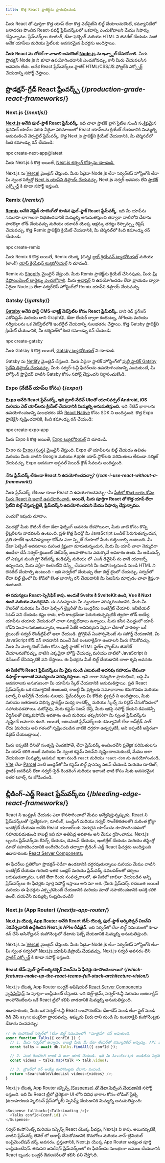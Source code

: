 ```yaml
---
title: కొత్త React ప్రాజెక్ట్‌ను ప్రారంభించండి
---
```


<Intro>

మీరు React తో పూర్తిగా కొత్త యాప్ లేదా కొత్త వెబ్‌సైట్‌ని బిల్డ్ చేయాలనుకొంటే, కమ్యూనిటీలో జనాదరణ పొందిన React-పవర్డ్ ఫ్రేమ్‌వర్క్‌లలో ఒకదాన్ని ఎంచుకోవాలని మేము సిఫార్సు చేస్తున్నాము. ఫ్రేమ్‌వర్క్‌లు రూటింగ్, డేటా ఫెట్చింగ్ మరియు HTML ని జెనరేట్ చేయడం వంటి అనేక యాప్‌లు మరియు సైట్‌లకు అవసరమైన ఫీచర్లను అందిస్తాయి.

</Intro>

<Note>

**మీరు React ను లోకల్ గా వాడాలి అనుకొంటే [Node.js](https://nodejs.org/en/) ను ఇన్స్టాల్ చేసుకోవాలి.** మీరు ప్రొడక్షన్ Node.js ని *కూడా* ఉపయోగించడానికి ఎంచుకోవచ్చు, కానీ మీరు చేయవలసిన అవసరం లేదు. అనేక React ఫ్రేమ్‌వర్క్‌లు స్టాటిక్ HTML/CSS/JS ఫోల్డర్‌కి ఎక్స్పోర్ట్ చేయడాన్ని సపోర్ట్ చేస్తాయి.

</Note>

## ప్రొడక్షన్-గ్రేడ్ React ఫ్రేంవర్క్స్ {/*production-grade-react-frameworks*/}

### Next.js {/*nextjs*/}

**[Next.js](https://nextjs.org/) అనేది ఫుల్-స్టాక్ React ఫ్రేమ్‌వర్క్.** ఇది చాలా స్టాటిక్ బ్లాగ్ సైట్‌ల నుండి సంక్లిష్టమైన డైనమిక్ యాప్‌ల వరకు ఏదైనా పరిమాణంలో React యాప్‌లను క్రియేట్ చేయడానికి మిమ్మల్ని అనుమతించే వెర్సటైల్ ఫ్రేమ్‌వర్క్. కొత్త Next.js ప్రాజెక్ట్‌ని క్రియేట్ చేయడానికి, మీ టెర్మినల్‌లో కింది కమాండ్ను రన్ చేయండి:

<TerminalBlock>
npx create-next-app@latest
</TerminalBlock>

మీరు Next.js కి కొత్త అయితే, [Next.js లెర్నింగ్ కోర్సును చూడండి.](https://nextjs.org/learn)

Next.js ను [Vercel](https://vercel.com/) మైంటైన్ చేస్తుంది. మీరు ఏదైనా Node.js లేదా సర్వర్‌లెస్ హోస్టింగ్‌కి లేదా మీ స్వంత సెర్వేర్లో [Next.js యాప్‌ని డిప్లొయ్ చేయవచ్చు](https://nextjs.org/docs/app/building-your-application/deploying). Next.js సర్వర్ అవసరం లేని [స్టాటిక్ ఎక్స్పోర్ట్](https://nextjs.org/docs/pages/building-your-application/deploying/static-exports) కి కూడా సపోర్ట్ ఇస్తుంది.

### Remix {/*remix*/}

**[Remix](https://remix.run/) అనేది నెస్టెడ్ రూటింగ్‌తో కూడిన ఫుల్-స్టాక్ React ఫ్రేమ్‌వర్క్.** ఇది మీ యాప్‌ను సమూహ భాగాలుగా విభజించడానికి మిమ్మల్ని అనుమతిస్తుంది తద్వారా వాటిలోని డేటాను పారలెల్గా లోడ్ చేయవచ్చు మరియు యూసర్ యొక్క ఆక్షన్కు తగట్టు రెస్పాన్స్ను రిఫ్రెష్ చేయవచ్చు. కొత్త Remix ప్రాజెక్ట్‌ని క్రియేట్ చేయడానికి, మీ టెర్మినల్‌లో కింది కమాండ్ను రన్ చేయండి:

<TerminalBlock>
npx create-remix
</TerminalBlock>

మీరు Remix కి కొత్త అయితే, Remix యొక్క (చిన్న) [బ్లాగ్ క్రియేషన్ ట్యుటోరియల్](https://remix.run/docs/en/main/tutorials/blog) మరియు (లాంగ్) [యాప్ క్రియేషన్ ట్యుటోరియల్‌](https://remix.run/docs/en/main/tutorials/jokes) ని చూడండి.

Remix ను [Shopify](https://www.shopify.com/) మైంటైన్ చేస్తుంది. మీరు Remix ప్రాజెక్ట్‌ను క్రియేట్ చేసినపుడు, మీరు [మీ డిప్లొయిమెంట్ టార్గెట్ను ఎంచుకోవాలి](https://remix.run/docs/en/main/guides/deployment). మీరు [అడాప్టర్‌](https://remix.run/docs/en/main/other-api/adapter) ని ఉపయోగించడం లేదా వ్రాయడం ద్వారా ఏదైనా Node.js లేదా సర్వర్‌లెస్ హోస్టింగ్‌లో Remix యాప్‌ని డిప్లొయ్ చేయవచ్చు.

### Gatsby {/*gatsby*/}

**[Gatsby](https://www.gatsbyjs.com/) అనేది ఫాస్ట్ CMS-బ్యాక్డ్ వెబ్‌సైట్‌ల కోసం React ఫ్రేమ్‌వర్క్.** దాని రిచ్ ప్లగ్ఇన్ ఎకోసిస్టమ్ మరియు దాని GraphQL డేటా లేయర్ ద్వారా కంటెంట్ను, APIలను మరియు సర్వీసులను ఒక వెబ్‌సైట్‌లోకి ఇంటిగ్రేట్ చేయడాన్ని సులభతరం చేస్తాయి. కొత్త Gatsby ప్రాజెక్ట్‌ని క్రియేట్ చేయడానికి, మీ టెర్మినల్‌లో కింది కమాండ్ను రన్ చేయండి:

<TerminalBlock>
npx create-gatsby
</TerminalBlock>

మీరు Gatsby కి కొత్త అయితే, [Gatsby ట్యుటోరియల్‌](https://www.gatsbyjs.com/docs/tutorial/) ని చూడండి.

Gatsby ను [Netlify](https://www.netlify.com/) మైంటైన్ చేస్తుంది. మీరు ఏదైనా స్టాటిక్ హోస్టింగ్‌లో [ఫుల్లీ స్టాటిక్ Gatsby సైట్‌ని డిప్లొయ్ చేయవచ్చు](https://www.gatsbyjs.com/docs/how-to/previews-deploys-hosting). మీరు సర్వర్-ఓన్లీ ఫీచర్‌లను ఉపయోగించడాన్ని ఎంచుకుంటే, మీ హోస్టింగ్ ప్రొవైడర్ వాటిని Gatsby కోసం సపోర్ట్ చేస్తుందని నిర్ధారించుకోండి.

### Expo (నేటివ్ యాప్‌ల కోసం) {/*expo*/}

**[Expo](https://expo.dev/) అనేది React ఫ్రేమ్‌వర్క్, ఇది ట్రూలీ నేటివ్ UIలతో యూనివర్సల్ Android, iOS మరియు వెబ్ యాప్‌లను క్రియేట్ చేయడానికి మిమ్మల్ని అనుమతిస్తుంది.** ఇది నేటివ్ భాగాలను ఉపయోగించడాన్ని సులభతరం చేసే [React Native](https://reactnative.dev/) కోసం SDK ని అందిస్తుంది. కొత్త Expo ప్రాజెక్ట్‌ని సృష్టించడానికి, కింది కమాండ్ను రన్ చేయండి:

<TerminalBlock>
npx create-expo-app
</TerminalBlock>

మీరు Expo కి కొత్త అయితే, [Expo ట్యుటోరియల్‌](https://docs.expo.dev/tutorial/introduction/) ని చూడండి.

Expo ను [Expo (సంస్థ)](https://expo.dev/about) మైంటైన్ చేస్తుంది. Expo తో యాప్‌లను బిల్డ్ చేయడం ఉచితం మరియు మీరు వాటిని Google మరియు Apple యాప్ స్టోర్‌లకు పరిమితులు లేకుండా సబ్మిట్ చేయవచ్చు. Expo అదనంగా ఆప్షనల్ పెయిడ్ క్లౌడ్ సేవలను అందిస్తుంది.

<DeepDive>

#### నేను ఫ్రేమ్‌వర్క్ లేకుండా React ని ఉపయోగించవచ్చా? {/*can-i-use-react-without-a-framework*/}

మీరు ఫ్రేమ్‌వర్క్ లేకుండా కూడా React ని ఉపయోగించవచ్చు--మీ [పేజీలో కొంత భాగం కోసం మీరు React ని ఇలాగే ఉపయోగించాలి.](/learn/add-react-to-an-existing-project#using-react-for-a-part-of-your-existing-page) **అయితే, మీరు పూర్తిగా React తో కొత్త యాప్ లేదా సైట్‌ని బిల్డ్ చేస్తున్నట్లైతే, ఫ్రేమ్‌వర్క్‌ని ఉపయోగించమని మేము సిఫార్సు చేస్తున్నాము.**

ఎందుకో ఇపుడు చూదాం.

మొదట్లో మీకు రౌటింగ్ లేదా డేటా ఫెట్చింగ్ అవసరం లేకపోయినా, మీరు వాటి కోసం కొన్ని లైబ్రరీలను వాడవలసి ఉంటుంది. ప్రతి కొత్త ఫీచర్తో మీ JavaScript బండిల్ పెరుగుతున్నందున, ప్రతి రూట్‌కి ఇండివిడ్యుఅల్గా కోడ్‌ను ఎలా స్ప్లిట్ చేయాలో మీరు గుర్తించాల్సి ఉంటుంది. మీ డేటా ఫెట్చింగ్ అవసరాలు మరింత క్లిష్టంగా మారుతున్నందున, మీరు మీ యాప్ చాలా నెమ్మదిగా ఉండేలా చేసే సర్వర్-క్లయింట్ నెట్‌వర్క్ జలపాతాలను ఎదుర్కొనే అవకాశం ఉంది. మీ ఆడియన్స్ లో ఎక్కువ మంది స్లో నెట్‌వర్క్ కండిషన్స్ మరియు లో-ఎండ్ డివైసెస్ ను వాడే యూజర్స్ ఉన్నందున, మీరు ఎర్లీగా కంటెంట్‌ని డిస్ప్లే చేయడానికి మీ కంపోనెంట్లనుండి నుండి HTML ని జెనరేట్ చేయాల్సి ఉంటుంది - ఇది సర్వర్‌లో చేయచ్చు లేదా బిల్డ్ టైంలో చేయచ్చు. సర్వర్‌లో లేదా బిల్డ్ టైంలో మీ కోడ్‌లో కొంత భాగాన్ని రన్ చేయడానికి మీ సెటప్‌ను మార్చడం చాలా క్లిష్టంగా ఉంటుంది.

**ఈ సమస్యలు React-స్పెసిఫిక్ కావు. అందుకే Svelte కి SvelteKit ఉంది, Vue కి Nuxt ఉంది మరియు మొదలైనవి.** ఈ సమస్యలను మీ స్వంతంగా పరిష్కరించడానికి, మీరు మీ రౌటర్‌తో మరియు మీ డేటా ఫెట్చింగ్ లైబ్రరీతో మీ బండ్లర్‌ను ఇంటిగ్రేట్ చేయాలి. ఇనీటియల్ సెటప్ పని చేయడం కష్టం కాదు, కానీ కాలక్రమేణా పెరుగుతున్నప్పటికీ త్వరగా లోడ్ అయ్యే యాప్‌ను తయారు చేయడంలో చాలా సూక్ష్మబేధాలు ఉన్నాయి. మీరు కనీస మొత్తంలో యాప్ కోడ్‌ని పంపాలనుకుంటున్నారు, అయితే పేజీకి అవసరమైన ఏదైనా డేటాతో పారలెల్గా ఒకే క్లయింట్-సర్వర్ రౌండ్‌ట్రిప్‌లో అలా చేయండి. ప్రోగ్రెసివ్ ఏంహాన్సమెంట్ ను సపోర్ట్ చేయడానికి, మీ JavaScript కోడ్ రన్ కావడానికి ముందే పేజీ ఇంటరాక్టివ్‌గా ఉండాలని మీరు కోరుకోవచ్చు. మీరు మీ మార్కెటింగ్ పేజీల కోసం ఫుల్లీ స్టాటిక్ HTML ఫైల్‌ల ఫోల్డర్‌ను జెనరేట్ చేయాలనుకోవచ్చు, వాటిని ఎక్కడైనా హోస్ట్ చేయచ్చు మరియు వాటిలో JavaScript ని డిసేబుల్‌ చేసినప్పటికీ పని చేస్తాయి. ఈ ఫీచర్లను మీరే బిల్డ్ చేయడానికి చాలా కృషి అవసరం.

**ఈ పేజీలోని React ఫ్రేమ్‌వర్క్‌లు మీ వైపు నుండి ఎటువంటి అదనపు సహాయం లేకుండా డిఫాల్ట్‌గా ఇలాంటి సమస్యలను పరిష్కరిస్తాయి.** ఇవి చాలా నెమ్మదిగా ప్రారంభించి, ఆపై మీ అవసరాలకు అనుగుణంగా మీ యాప్‌ను స్కేల్ చేయడానికి అనుమతిస్తాయి. ప్రతి React ఫ్రేమ్‌వర్క్‌కు ఒక కమ్యూనిటీ ఉంటుంది, కాబట్టి మీ ప్రశ్నలకు సమాధానాలు కనుగొనడం మరియు టూల్స్ ని అప్‌గ్రేడ్ చేయడం సులభం. ఫ్రేమ్‌వర్క్‌లు మీ కోడ్‌కు స్ట్రక్చర్ ని అందిస్తాయి, మీకు మరియు ఇతరులకు విభిన్న ప్రాజెక్ట్‌ల మధ్య కాంటెక్స్ట్ మరియు స్కిల్స్ ను రిటైన్ చేసుకోవడంలో సహాయపడతాయి. మరోవైపు, మీరు కస్టమ్ సెటప్ చేస్తే, మీరు ఇకపై సపోర్ట్ చేయని డిపెండెన్సీ వెర్షన్‌లతో చిక్కుకుపోయే అవకాశం ఉంది మరియు తప్పనిసరిగా మీ స్వంత ఫ్రేమ్‌వర్క్‌ను సృష్టించే అవకాశం ఉంది. అయితే, అటువంటి ఫ్రేమ్‌వర్క్‌లకు కమ్యూనిటీ లేదా అప్‌గ్రేడ్ పాత్ లేదు (మరియు అవి గతంలో సృష్టించబడిన వాటికి దగ్గరగా ఉన్నప్పటికీ, అవి ఇప్పటికీ అస్థిరంగా డిజైన్ చేయబడ్డాయి).

మీరు ఇప్పటికీ దీనితో సంతృప్తి చెందకపోతే, లేదా ఫ్రేమ్‌వర్క్ అందించలేని ప్రత్యేక పరిమితులను మీ యాప్ కలిగి ఉంటే మరియు మీ స్వంత కస్టమ్ సెటప్‌ని సృష్టించాలనుకుంటే, మేము అలా చేయకుండా మిమ్మల్ని ఆపము! npm నుండి `react` మరియు `react-dom` ను ఉపయోగించండి, [Vite](https://vitejs.dev/) లేదా [Parcel](https://parceljs.org/) వంటి బండ్లర్‌తో మీ కస్టమ్ బిల్డ్ ప్రాసెస్ను సెటప్ చేయండి మరియు రూటింగ్, స్టాటిక్ జనరేషన్ లేదా సర్వర్-సైడ్ రెండరింగ్ మరియు ఇలాంటి వాటి కోసం మీకు అవసరమైన ఇతర టూల్స్ ను జోడించండి.
</DeepDive>

## బ్లీడింగ్-ఎడ్జ్ React ఫ్రేమ్‌వర్క్‌లు {/*bleeding-edge-react-frameworks*/}

React ని ఇంప్రూవ్ చేయడం ఎలా కొనసాగించాలో మేము అన్వేషిస్తున్నప్పుడు, React ని ఫ్రేమ్‌వర్క్‌లతో (ప్రత్యేకంగా, రూటింగ్, బండ్లింగ్ మరియు సర్వర్ సాంకేతికతలతో) మరింత క్లోజ్గా ఇంటిగ్రేట్ చేయడం అనేది React యూజర్‌లకు మెరుగైన యాప్‌లను రూపొందించడంలో సహాయపడుతుంది కాబట్టి ఇది మా అతిపెద్ద అవకాశం అని మేము గ్రహించాము. Next.js బృందం ఫ్రేమ్‌వర్క్‌ను రీసెర్చ్ చేయడం, డెవలప్ చేయడం, ఇంటిగ్రేట్ చేయడం మరియు టెస్టింగ్లో మాతో సహకరించడానికి అంగీకరించింది తద్వారా బ్లీడింగ్-ఎడ్జ్ React ఫీచర్లను అందిస్తుంది ఉదాహరణకు [React Server Components.](/blog/2023/03/22/react-labs-what-we-have-been-working-on-march-2023#react-server-components)

ఈ ఫీచర్‌లు ప్రతిరోజూ ప్రొడక్షన్-రెడీగా ఉండటానికి దగ్గరవుతున్నాయి మరియు మేము వాటిని ఇంటిగ్రేట్ చేయడం గురించి ఇతర బండ్లర్ మరియు ఫ్రేమ్‌వర్క్ డెవలపర్‌లతో చర్చలు జరుపుతున్నాము. ఒకటి లేదా రెండు సంవత్సరాలలో, ఈ పేజీలో జాబితా చేయబడిన అన్ని ఫ్రేమ్‌వర్క్‌లు ఈ ఫీచర్లకు పూర్తి సపోర్ట్ ఇస్తాయి అని మా ఆశ. (మీరు ఫ్రేమ్‌వర్క్ రచయిత అయితే మరియు ఈ ఫీచర్లను ఎక్స్పరిమెంట్ చేయడానికి మరియు మాతో సహకరించడానికి ఆసక్తి కలిగి ఉంటే, దయచేసి మమ్మల్ని సంప్రదించండి!)

### Next.js (App Router) {/*nextjs-app-router*/}

**[Next.js యొక్క App Router](https://nextjs.org/docs) అనేది React టీమ్ యొక్క ఫుల్-స్టాక్ ఆర్కిటెక్చర్ విజన్‌ని నెరవేర్చడానికి ఉద్దేశించిన Next.js APIల రీడిజైన్.** ఇది సర్వర్‌లో లేదా బిల్డ్ సమయంలో కూడా రన్ చేసే అసిన్క్రోనస్ కంపోనెంట్లలో డేటాను ఫెట్చ్ చేయడానికి మిమ్మల్ని అనుమతిస్తుంది.

Next.js ను [Vercel](https://vercel.com/) మైంటైన్ చేస్తుంది. మీరు ఏదైనా Node.js లేదా సర్వర్‌లెస్ హోస్టింగ్‌కి లేదా మీ స్వంత సర్వర్‌లో [Next.js యాప్‌ని డిప్లాయ్ చేయవచ్చు.](https://nextjs.org/docs/app/building-your-application/deploying) Next.js సర్వర్ అవసరం లేని [స్టాటిక్ ఎక్స్పోర్ట్](https://nextjs.org/docs/app/building-your-application/deploying/static-exports) కి కూడా సపోర్ట్ ఇస్తుంది.

<DeepDive>

#### React టీమ్ ఫుల్-స్టాక్ ఆర్కిటెక్చర్ విజన్‌ను ఏ ఫీచర్లు రూపొందించాయి? {/*which-features-make-up-the-react-teams-full-stack-architecture-vision*/}

Next.js యొక్క App Router బండ్లర్ అఫీషియల్ [React Server Components స్పెసిఫికేషన్‌](https://github.com/reactjs/rfcs/blob/main/text/0188-server-components.md) ను పూర్తిగా ఇంప్లీమెంట్ చేస్తుంది. ఇది బిల్డ్-టైమ్, సర్వర్-ఓన్లీ మరియు ఇంటరాక్టివ్ కాంపోనెంట్‌లను ఒకే React ట్రీలో కలిపి వాడడానికి మిమ్మల్ని అనుమతిస్తుంది.

ఉదాహరణకు, మీరు ఒక సర్వర్-ఓన్లీ React కాంపోనెంట్‌ను డేటాబేస్ నుండి లేదా ఫైల్ నుండి రీడ్ చేసే `async` ఫంక్షన్‌గా వ్రాయవచ్చు. అప్పుడు మీరు దాని నుండి మీ ఇంటరాక్టివ్ కంపోనెంట్లకు డేటాను పంపవచ్చు:

```js
// ఈ కంపోనెంట్ సర్వర్‌లో (లేదా బిల్డ్ సమయంలో) *మాత్రమే* రన్ అవుతుంది.
async function Talks({ confId }) {
  // 1. మీరు సర్వర్‌లో ఉన్నారు, కాబట్టి మీరు మీ డేటా లేయర్‌తో కమ్యూనికేట్ అవ్వచ్చు. API ఎండ్ పాయింట్ అవసరం లేదు.
  const talks = await db.Talks.findAll({ confId });

  // 2. ఎంత రెండరింగ్ లాజిక్ ని ఐనా యాడ్ చేయండి. ఇది మీ JavaScript బండిల్‌ను పెద్దదిగా చేయదు.
  const videos = talks.map(talk => talk.video);

  // 3. బ్రౌజర్‌లో రన్ అయ్యే కంపోనెంట్లకు డేటాను పంపండి.
  return <SearchableVideoList videos={videos} />;
}
```

Next.js యొక్క App Router [సస్పెన్స్ (Suspense) తో డేటా ఫెట్చింగ్ చేయడానికి](/blog/2022/03/29/react-v18#suspense-in-data-frameworks) సపోర్ట్ ఇస్తుంది. ఇది మీ React ట్రీలో డైరెక్టుగా UI లోని వివిధ భాగాల కోసం లోడింగ్ స్టేట్ని (ఉదాహరణకు స్కెలిటన్ ప్లేస్‌హోల్డర్) స్పెసిఫ్య్ చేయడానికి మిమ్మల్ని అనుమతిస్తుంది:

```js
<Suspense fallback={<TalksLoading />}>
  <Talks confId={conf.id} />
</Suspense>
```

సర్వర్ కంపోనెంట్స్ మరియు సస్పెన్స్ React యొక్క ఫీచర్లు, Next.js వి కావు. అయినప్పటికీ, వాటిని ఫ్రేమ్‌వర్క్ లెవెల్ లో అడాప్ట్ చేసుకోవడానికి కొనుగోలు మరియు నాన్-ట్రివియల్ ఇంప్లిమెంటేషన్ వర్క్ అవసరం. ప్రస్తుతానికి, Next.js యొక్క App Router అత్యంత పూర్తి ఇంప్లిమెంటేషన్. తదుపరి జనరేషన్ ఫ్రేమ్‌వర్క్‌లలో ఈ ఫీచర్‌లను సులభంగా అమలు చేయడానికి React బృందం బండ్లర్ డెవలపర్‌లతో కలిసి పని చేస్తోంది.

</DeepDive>
